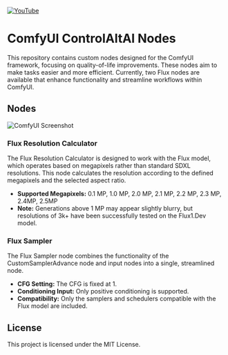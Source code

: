 [![YouTube](https://gseth.com/images/YouTube_Logo_2017.svg)](https://www.youtube.com/@controlaltai)

# ComfyUI ControlAltAI Nodes

This repository contains custom nodes designed for the ComfyUI framework, focusing on quality-of-life improvements. These nodes aim to make tasks easier and more efficient. Currently, two Flux nodes are available that enhance functionality and streamline workflows within ComfyUI.

## Nodes

![ComfyUI Screenshot](https://gseth.com/images/SNAG-3894.png)

### Flux Resolution Calculator

The Flux Resolution Calculator is designed to work with the Flux model, which operates based on megapixels rather than standard SDXL resolutions. This node calculates the resolution according to the defined megapixels and the selected aspect ratio.

- **Supported Megapixels:** 0.1 MP, 1.0 MP, 2.0 MP, 2.1 MP, 2.2 MP, 2.3 MP, 2.4MP, 2.5MP
- **Note:** Generations above 1 MP may appear slightly blurry, but resolutions of 3k+ have been successfully tested on the Flux1.Dev model.

### Flux Sampler

The Flux Sampler node combines the functionality of the CustomSamplerAdvance node and input nodes into a single, streamlined node.

- **CFG Setting:** The CFG is fixed at 1.
- **Conditioning Input:** Only positive conditioning is supported.
- **Compatibility:** Only the samplers and schedulers compatible with the Flux model are included.

## License

This project is licensed under the MIT License.
